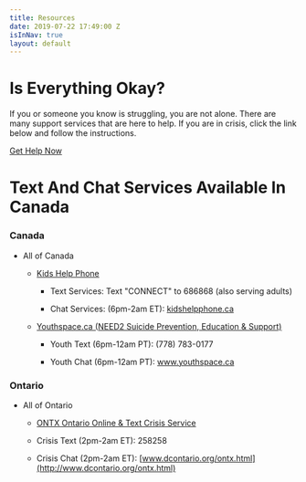 ```yaml
---
title: Resources
date: 2019-07-22 17:49:00 Z
isInNav: true
layout: default
---
```


# Is Everything Okay?

If you or someone you know is struggling, you are not alone. There are many support services that are here to help.
If you are in crisis, click the link below and follow the instructions.

[Get Help Now](http://www.crisisservicescanada.ca/en/)

# Text And Chat Services Available In Canada

### Canada

* All of Canada

  * [Kids Help Phone](https://kidshelpphone.ca/)

    * Text Services: Text "CONNECT" to 686868 (also serving adults)

    * Chat Services: (6pm-2am ET): [kidshelpphone.ca](https://kidshelpphone.ca/)

  * [Youthspace.ca (NEED2 Suicide Prevention, Education & Support)](http://www.need2.ca/)

    * Youth Text (6pm-12am PT): (778) 783-0177

    * Youth Chat (6pm-12am PT): [www.youthspace.ca ](http://www.youthspace.ca/)

### Ontario

* All of Ontario

  * [ONTX Ontario Online & Text Crisis Service](http://www.dcontario.org/)

  * Crisis Text (2pm-2am ET): 258258

  * Crisis Chat (2pm-2am ET): [www.dcontario.org/ontx.html](http://www.dcontario.org/ontx.html)